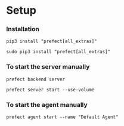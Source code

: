 # Setup

### Installation
```
pip3 install "prefect[all_extras]"

sudo pip3 install "prefect[all_extras]"
```

### To start the server manually
```
prefect backend server

prefect server start --use-volume
```

### To start the agent manually
```
prefect agent start --name "Default Agent"
```
